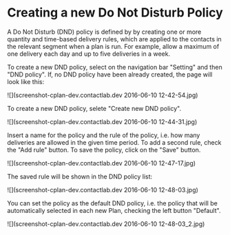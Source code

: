 # Creating a new Do Not Disturb Policy

A Do Not Disturb (DND) policy is defined by by creating one or more quantity and time-based delivery rules, which are applied to the contacts in the relevant segment when a plan is run. For example, allow a maximum of one delivery each day and up to five deliveries in a week.

To create a new DND policy, select on the navigation bar "Setting" and then "DND policy". If, no DND policy have been already created, the page will look like this:

![](screenshot-cplan-dev.contactlab.dev 2016-06-10 12-42-54.jpg)


To create a new DND policy, selete "Create new DND policy".

![](screenshot-cplan-dev.contactlab.dev 2016-06-10 12-44-31.jpg)


Insert a name for the policy and the rule of the policy, i.e. how many deliveries are allowed in the given time period.
To add a second rule, check the "Add rule" button.
To save the policy, click on the "Save" button.

![](screenshot-cplan-dev.contactlab.dev 2016-06-10 12-47-17.jpg)

The saved rule will be shown in the DND policy list:

![](screenshot-cplan-dev.contactlab.dev 2016-06-10 12-48-03.jpg)

You can set the policy as the default DND policy, i.e. the policy that will be automatically selected in each new Plan, checking the left button "Default".

![](screenshot-cplan-dev.contactlab.dev 2016-06-10 12-48-03_2.jpg)
